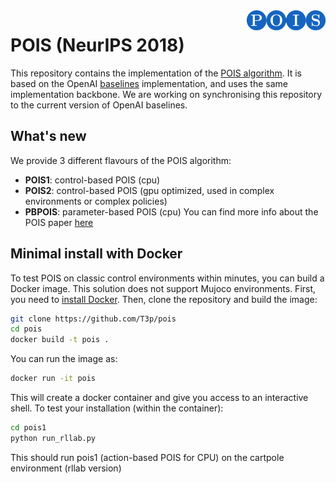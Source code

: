 <img src="data/logo.png" width=25% align="right" />

# POIS (NeurIPS 2018)

This repository contains the implementation of the [POIS algorithm](https://arxiv.org/abs/1809.06098).
It is based on the OpenAI [baselines](https://github.com/openai/baselines) implementation, and uses the same implementation backbone.
We are working on synchronising this repository to the current version of OpenAI baselines.

## What's new
We provide 3 different flavours of the POIS algorithm:
- **POIS1**: control-based POIS (cpu)
- **POIS2**: control-based POIS (gpu optimized, used in complex environments or complex policies)
- **PBPOIS**: parameter-based POIS (cpu)
You can find more info about the POIS paper [here](https://t3p.github.io/NIPS/)

## Minimal install with Docker
To test POIS on classic control environments within minutes, you can build a Docker image. This solution does not support Mujoco environments.
First, you need to [install Docker](https://docs.docker.com/get-started/#prepare-your-docker-environment). 
Then, clone the repository and build the image:

```bash
git clone https://github.com/T3p/pois
cd pois
docker build -t pois .
```

You can run the image as:


```bash
docker run -it pois
```

This will create a docker container and give you access to an interactive shell.
To test your installation (within the container):


```bash
cd pois1
python run_rllab.py
```

This should run pois1 (action-based POIS for CPU) on the cartpole environment (rllab version)
